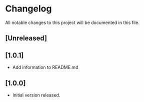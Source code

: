 # Changelog
All notable changes to this project will be documented in this file.

## [Unreleased]

## [1.0.1]

- Add information to README.md

## [1.0.0]

- Initial version released.



